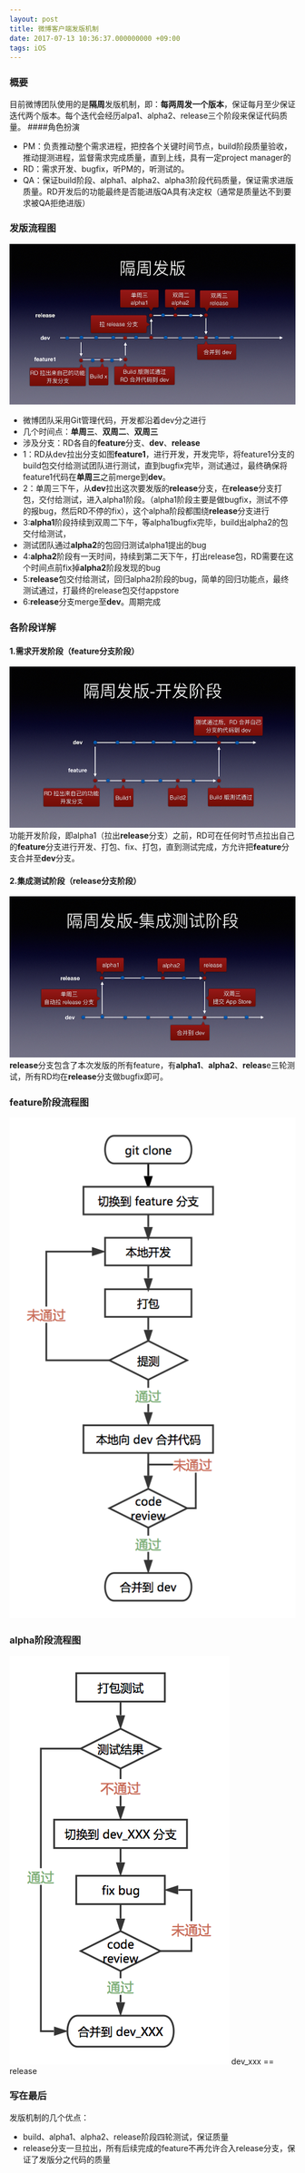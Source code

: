 ```yaml
---
layout: post
title: 微博客户端发版机制
date: 2017-07-13 10:36:37.000000000 +09:00
tags: iOS
---
```


### 概要
目前微博团队使用的是<strong>隔周</strong>发版机制，即：<strong>每两周发一个版本</strong>，保证每月至少保证迭代两个版本。每个迭代会经历alpa1、alpha2、release三个阶段来保证代码质量。
####角色扮演
*  PM：负责推动整个需求进程，把控各个关键时间节点，build阶段质量验收，推动提测进程，监督需求完成质量，直到上线，具有一定project manager的
*  RD：需求开发、bugfix，听PM的，听测试的。
*  QA：保证build阶段、alpha1、alpha2、alpha3阶段代码质量，保证需求进版质量。RD开发后的功能最终是否能进版QA具有决定权（通常是质量达不到要求被QA拒绝进版）

### 发版流程图
![](/assets/images/2017/release_1.png)
*  微博团队采用Git管理代码，开发都沿着dev分之进行
*  几个时间点：<strong>单周三</strong>、<strong>双周二</strong>、<strong>双周三</strong>
*  涉及分支：RD各自的<strong>feature</strong>分支、<strong>dev</strong>、<strong>release</strong>
*  1：RD从dev拉出分支如图<strong>feature1</strong>，进行开发，开发完毕，将feature1分支的build包交付给测试团队进行测试，直到bugfix完毕，测试通过，最终确保将feature1代码在<strong>单周三</strong>之前merge到<strong>dev</strong>。
*  2：单周三下午，从<strong>dev</strong>拉出这次要发版的<strong>release</strong>分支，在<strong>release</strong>分支打包，交付给测试，进入alpha1阶段。（alpha1阶段主要是做bugfix，测试不停的报bug，然后RD不停的fix），这个alpha阶段都围绕<strong>release</strong>分支进行
*  3:<strong>alpha1</strong>阶段持续到双周二下午，等alpha1bugfix完毕，build出alpha2的包交付给测试，
*  测试团队通过<strong>alpha2</strong>的包回归测试alpha1提出的bug
*  4:<strong>alpha2</strong>阶段有一天时间，持续到第二天下午，打出release包，RD需要在这个时间点前fix掉<strong>alpha2</strong>阶段发现的bug
*  5:<strong>release</strong>包交付给测试，回归alpha2阶段的bug，简单的回归功能点，最终测试通过，打最终的release包交付appstore
*  6:<strong>release</strong>分支merge至<strong>dev</strong>。周期完成


###  各阶段详解
#### 1.需求开发阶段（feature分支阶段）
![](/assets/images/2017/release_3.png)
功能开发阶段，即alpha1（拉出<strong>release</strong>分支）之前，RD可在任何时节点拉出自己的<strong>feature</strong>分支进行开发、打包、fix、打包，直到测试完成，方允许把<strong>feature</strong>分支合并至<strong>dev</strong>分支。

#### 2.集成测试阶段（release分支阶段）
![](/assets/images/2017/release_4.png)
<strong>release</strong>分支包含了本次发版的所有feature，有<strong>alpha1</strong>、<strong>alpha2</strong>、<strong>releas</strong>e三轮测试，所有RD均在<strong>release</strong>分支做bugfix即可。

### feature阶段流程图
![](/assets/images/2017/release_5.png)

### alpha阶段流程图
![](/assets/images/2017/release_6.png)
dev_xxx == release

### 写在最后
发版机制的几个优点：
*   build、alpha1、alpha2、release阶段四轮测试，保证质量
*   release分支一旦拉出，所有后续完成的feature不再允许合入release分支，保证了发版分之代码的质量



   
   